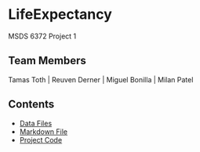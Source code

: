 # LifeExpectancy
MSDS 6372 Project 1

## Team Members
Tamas Toth | Reuven Derner | Miguel Bonilla | Milan Patel

## Contents
* [Data Files](https://github.com/boneeyah/LifeExpectancy/tree/main/Data%20Files)
* [Markdown File](https://github.com/boneeyah/LifeExpectancy/blob/main/Tamas_Toth_MSDS_6372_Project1.md)
* [Project Code](https://github.com/boneeyah/LifeExpectancy/tree/main/Code)



